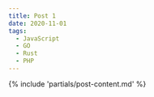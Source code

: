 ```yaml
---
title: Post 1
date: 2020-11-01
tags:
  - JavaScript
  - GO
  - Rust
  - PHP
---
```

{% include 'partials/post-content.md' %}